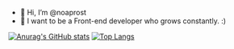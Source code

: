 - 👋 Hi, I’m @noaprost
- 👀 I want to be a Front-end developer who grows constantly. :)

[![Anurag's GitHub stats](https://github-readme-stats.vercel.app/api?username=noaprost&hide=contribs,issues&show_icons=true)](https://github.com/anuraghazra/github-readme-stats)
[![Top Langs](https://github-readme-stats.vercel.app/api/top-langs/?username=noaprost&hide_progress=true&langs_count=8)](https://github.com/anuraghazra/github-readme-stats)

